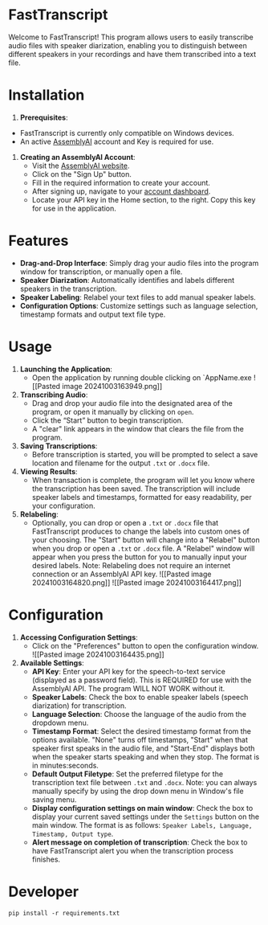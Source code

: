 # FastTranscript

Welcome to FastTranscript! This program allows users to easily transcribe audio files with speaker diarization, enabling you to distinguish between different speakers in your recordings and have them transcribed into a text file.

# Installation
1. **Prerequisites**: 
- FastTranscript is currently only compatible on Windows devices. 
- An active [AssemblyAI](https://www.assemblyai.com/) account and Key is required for use.
1. **Creating an AssemblyAI Account**:
	- Visit the [AssemblyAI website](https://www.assemblyai.com/).
	- Click on the "Sign Up" button.
	- Fill in the required information to create your account.
	- After signing up, navigate to your [account dashboard](https://www.assemblyai.com/app).
	- Locate your API key in the Home section, to the right. Copy this key for use in the application.
   
# Features
- **Drag-and-Drop Interface**: Simply drag your audio files into the program window for transcription, or manually open a file.
- **Speaker Diarization**: Automatically identifies and labels different speakers in the transcription.
- **Speaker Labeling**: Relabel your text files to add manual speaker labels.
- **Configuration Options**: Customize settings such as language selection, timestamp formats and output text file type.

# Usage

1. **Launching the Application**:
	- Open the application by running double clicking on `AppName.exe
		![[Pasted image 20241003163949.png]]
1. **Transcribing Audio**:
    - Drag and drop your audio file into the designated area of the program, or open it manually by clicking on `open`.
    - Click the “Start” button to begin transcription.
    - A "clear" link appears in the window that clears the file from the program.
2. **Saving Transcriptions**:
    - Before transcription is started, you will be prompted to select a save location and filename for the output `.txt` or `.docx` file.
3. **Viewing Results**:
    - When transaction is complete, the program will let you know where the transcription has been saved. The transcription will include speaker labels and timestamps, formatted for easy readability, per your configuration.
4. **Relabeling**:
	- Optionally, you can drop or open a `.txt` or `.docx` file that FastTranscript produces to change the labels into custom ones of your choosing. The "Start" button will change into a "Relabel" button when you drop or open a `.txt` or `.docx` file. A "Relabel" window will appear when you press the button for you to manually input your desired labels. Note: Relabeling does not require an internet connection or an AssemblyAI API key.
		![[Pasted image 20241003164820.png]]
		![[Pasted image 20241003164417.png]]

# Configuration

1. **Accessing Configuration Settings**:
    - Click on the "Preferences" button to open the configuration window.
    ![[Pasted image 20241003164435.png]]
1. **Available Settings**:
    - **API Key**: Enter your API key for the speech-to-text service (displayed as a password field). This is REQUIRED for use with the AssemblyAI API. The program WILL NOT WORK without it.
    - **Speaker Labels**: Check the box to enable speaker labels (speech diarization) for transcription.
    - **Language Selection**: Choose the language of the audio from the dropdown menu.
    - **Timestamp Format**: Select the desired timestamp format from the options available. "None" turns off timestamps, "Start" when that speaker first speaks in the audio file, and "Start-End" displays both when the speaker starts speaking and when they stop. The format is in minutes:seconds.
    - **Default Output Filetype**: Set the preferred filetype for the transcription text file between `.txt` and `.docx`. Note: you can always manually specify by using the drop down menu in Window's file saving menu.
    - **Display configuration settings on main window**: Check the box to display your current saved settings under the `Settings` button on the main window. The format is as follows: `Speaker Labels, Language, Timestamp, Output type`.
    - **Alert message on completion of transcription**: Check the box to have FastTranscript alert you when the transcription process finishes.

# Developer

`pip install -r requirements.txt`



